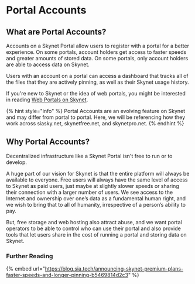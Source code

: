 # Portal Accounts

## What are Portal Accounts?

Accounts on a Skynet Portal allow users to register with a portal for a better experience. On some portals, account holders get access to faster speeds and greater amounts of stored data. On some portals, only account holders are able to access data on Skynet.

Users with an account on a portal can access a dashboard that tracks all of the files that they are actively pinning, as well as their Skynet usage history.

If you're new to Skynet or the idea of web portals, you might be interested in reading [Web Portals on Skynet](../getting-started/web-portals-on-skynet.md).

{% hint style="info" %}
Portal Accounts are an evolving feature on Skynet and may differ from portal to portal. Here, we will be referencing how they work across siasky.net, skynetfree.net, and skynetpro.net.
{% endhint %}

## Why Portal Accounts?

Decentralized infrastructure like a Skynet Portal isn't free to run or to develop.

A huge part of our vision for Skynet is that the entire platform will always be available to everyone. Free users will always have the same level of access to Skynet as paid users, just maybe at slightly slower speeds or sharing their connection with a larger number of users. We see access to the Internet and ownership over one’s data as a fundamental human right, and we wish to bring that to all of humanity, irrespective of a person’s ability to pay.

But, free storage and web hosting also attract abuse, and we want portal operators to be able to control who can use their portal and also provide tools that let users share in the cost of running a portal and storing data on Skynet.

### Further Reading

{% embed url="https://blog.sia.tech/announcing-skynet-premium-plans-faster-speeds-and-longer-pinning-b5469814d2c3" %}
